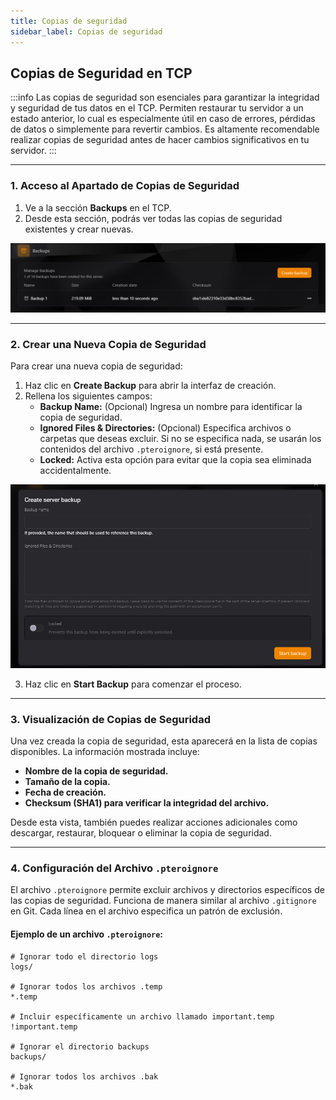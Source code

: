 ```yaml
---
title: Copias de seguridad
sidebar_label: Copias de seguridad
---
```


## Copias de Seguridad en TCP

:::info
Las copias de seguridad son esenciales para garantizar la integridad y seguridad de tus datos en el TCP. Permiten restaurar tu servidor a un estado anterior, lo cual es especialmente útil en caso de errores, pérdidas de datos o simplemente para revertir cambios. Es altamente recomendable realizar copias de seguridad antes de hacer cambios significativos en tu servidor.
:::

---

### **1. Acceso al Apartado de Copias de Seguridad**

1. Ve a la sección **Backups** en el TCP.
2. Desde esta sección, podrás ver todas las copias de seguridad existentes y crear nuevas.

![Sección inicial de copias de seguridad](../../static/tcp_assets/imgs/backup1.png)

---

### **2. Crear una Nueva Copia de Seguridad**

Para crear una nueva copia de seguridad:

1. Haz clic en **Create Backup** para abrir la interfaz de creación.
2. Rellena los siguientes campos:
    - **Backup Name:** (Opcional) Ingresa un nombre para identificar la copia de seguridad.
    - **Ignored Files & Directories:** (Opcional) Especifica archivos o carpetas que deseas excluir. Si no se especifica nada, se usarán los contenidos del archivo `.pteroignore`, si está presente.
    - **Locked:** Activa esta opción para evitar que la copia sea eliminada accidentalmente.

![Formulario para crear copia de seguridad](../../static/tcp_assets/imgs/backup2.png)

3. Haz clic en **Start Backup** para comenzar el proceso.

---

### **3. Visualización de Copias de Seguridad**

Una vez creada la copia de seguridad, esta aparecerá en la lista de copias disponibles. La información mostrada incluye:
- **Nombre de la copia de seguridad.**
- **Tamaño de la copia.**
- **Fecha de creación.**
- **Checksum (SHA1) para verificar la integridad del archivo.**

Desde esta vista, también puedes realizar acciones adicionales como descargar, restaurar, bloquear o eliminar la copia de seguridad.

---

### **4. Configuración del Archivo `.pteroignore`**

El archivo `.pteroignore` permite excluir archivos y directorios específicos de las copias de seguridad. Funciona de manera similar al archivo `.gitignore` en Git. Cada línea en el archivo especifica un patrón de exclusión.

#### Ejemplo de un archivo `.pteroignore`:
```plaintext
# Ignorar todo el directorio logs
logs/

# Ignorar todos los archivos .temp
*.temp

# Incluir específicamente un archivo llamado important.temp
!important.temp

# Ignorar el directorio backups
backups/

# Ignorar todos los archivos .bak
*.bak